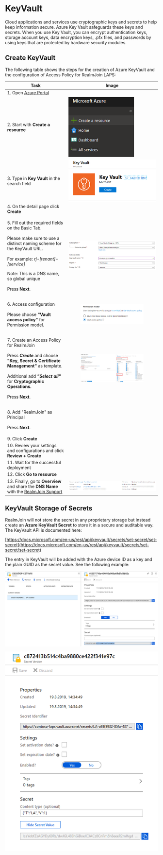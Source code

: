 # KeyVault

Cloud applications and services use cryptographic keys and secrets to help keep information secure. Azure Key Vault safeguards these keys and secrets. When you use Key Vault, you can encrypt authentication keys, storage account keys, data encryption keys, .pfx files, and passwords by using keys that are protected by hardware security modules.

## Create KeyVault

The following table shows the steps for the creation of Azure KeyVault and the configuration of Access Policy for RealmJoin LAPS:

| Task                                                                                                                                                                                                                                                                                                                               | Image                                                                                                           |
| ---------------------------------------------------------------------------------------------------------------------------------------------------------------------------------------------------------------------------------------------------------------------------------------------------------------------------------- | --------------------------------------------------------------------------------------------------------------- |
| 1. Open [Azure Portal](https://portal.azure.com)                                                                                                                                                                                                                                                                                   |                                                                                                                 |
| 2. Start with **Create a resource**                                                                                                                                                                                                                                                                                                | ![](<../../../../.gitbook/assets/image (268).png>)                                                              |
| 3. Type in **Key Vault** in the search field                                                                                                                                                                                                                                                                                       | ![](<../../../../.gitbook/assets/image (265).png>)                                                              |
| 4. On the detail page click **Create**                                                                                                                                                                                                                                                                                             |                                                                                                                 |
| <p>5. Fill out the required fields on the Basic Tab.<br><br>Please make sure to use a distinct naming scheme for the KeyVault URL.<br><br>For example: <em>rj-[tenant]-[service]</em> </p><p>Note: This is a DNS name, so global unique <br><br>Press <strong>Next</strong>.</p>                                                   | ![](<../../../../.gitbook/assets/image (57).png>)                                                               |
| <p>6. Access configuration<br><br>Please choose <strong>"Vault access policy"</strong> for Permission model.</p>                                                                                                                                                                                                                   | <div><figure><img src="../../../.gitbook/assets/image (25).png" alt=""><figcaption></figcaption></figure></div> |
| <p>7. Create an Access Policy for RealmJoin<br><br>Press <em><strong>Create</strong></em> and choose <strong>"Key, Secret &#x26; Certificate Management"</strong> as template.<br><br>Additional add <em><strong>"Select all"</strong></em> for <strong>Cryptographic Operations.</strong><br><br>Press <strong>Next</strong>.</p> | <div><figure><img src="../../../.gitbook/assets/image (26).png" alt=""><figcaption></figcaption></figure></div> |
| <p>8. Add "RealmJoin" as Principal <br><br>Press <strong>Next</strong>.</p>                                                                                                                                                                                                                                                        |                                                                                                                 |
| 9. Click **Create**                                                                                                                                                                                                                                                                                                                |                                                                                                                 |
| 10. Review your settings and configurations and click **Review + Create**                                                                                                                                                                                                                                                          |                                                                                                                 |
| 11. Wait for the successful deployment                                                                                                                                                                                                                                                                                             |                                                                                                                 |
| 12. Click **Go to resource**                                                                                                                                                                                                                                                                                                       |                                                                                                                 |
| 13. Finally, go to **Overview** and share the **DNS Name** with the [RealmJoin Support](mailto:support@realmjoin.com)                                                                                                                                                                                                              | ![](<../../../../.gitbook/assets/image (48).png>)                                                               |

## KeyVault Storage of Secrets

RealmJoin will not store the secret in any proprietary storage but instead create an **Azure KeyVault Secret** to store it in a secure and auditable way. The KeyVault API is documented here:

[https://docs.microsoft.com/en-us/rest/api/keyvault/secrets/set-secret/set-secret](https://docs.microsoft.com/en-us/rest/api/keyvault/secrets/set-secret/set-secret)

The entry in KeyVault will be added with the Azure device ID as a key and the plain GUID as the secret value. See the following example:

![](<../../../../.gitbook/assets/image (181).png>)

![](<../../../../.gitbook/assets/image (182).png>)
